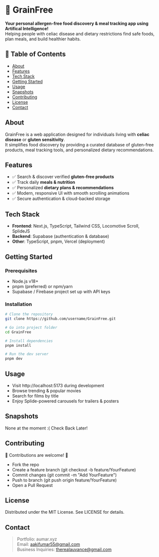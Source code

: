 # 🌾 GrainFree  

**Your personal allergen-free food discovery & meal tracking app using Artifical Intelligence!**  
Helping people with celiac disease and dietary restrictions find safe foods, plan meals, and build healthier habits.  

## 📖 Table of Contents
- [About](#about)
- [Features](#features)
- [Tech Stack](#tech-stack)
- [Getting Started](#getting-started)
- [Usage](#usage)
- [Snapshots](#snapshots)
- [Contributing](#contributing)
- [License](#license)
- [Contact](#contact)

## About
GrainFree is a web application designed for individuals living with **celiac disease** or **gluten sensitivity**.  
It simplifies food discovery by providing a curated database of gluten-free products, meal tracking tools, and personalized dietary recommendations.  

## Features
- ✅ Search & discover verified **gluten-free products**  
- ✅ Track daily **meals & nutrition**  
- ✅ Personalized **dietary plans & recommendations**  
- ✅ Modern, responsive UI with smooth scrolling animations  
- ✅ Secure authentication & cloud-backed storage  

## Tech Stack
- **Frontend**: Next.js, TypeScript, Tailwind CSS, Locomotive Scroll, SplideJS  
- **Backend**: Supabase (authentication & database)  
- **Other**: TypeScript, pnpm, Vercel (deployment)

## Getting Started

### Prerequisites
- Node.js v18+  
- pnpm (preferred) or npm/yarn  
- Supabase / Firebase project set up with API keys  

### Installation
```bash
# Clone the repository
git clone https://github.com/username/GrainFree.git

# Go into project folder
cd GrainFree

# Install dependencies
pnpm install

# Run the dev server
pnpm dev
```

## Usage

- Visit http://localhost:5173 during development
- Browse trending & popular movies
- Search for films by title
- Enjoy Splide-powered carousels for trailers & posters

## Snapshots
None at the moment :(
Check Back Later!

## Contributing

👑 Contributions are welcome! 👑

- Fork the repo
- Create a feature branch (git checkout -b feature/YourFeature)
- Commit changes (git commit -m "Add YourFeature")
- Push to branch (git push origin feature/YourFeature)
- Open a Pull Request

## License
Distributed under the MIT License. See LICENSE for details.

## Contact
> Portfolio: aumar.xyz <br>
> Email: aakifumar55@gmail.com  <br>
> Business Inquiries: therealauvance@gmail.com

